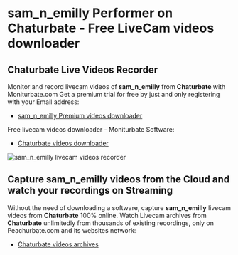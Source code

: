 # sam_n_emilly Performer on Chaturbate - Free LiveCam videos downloader

## Chaturbate Live Videos Recorder

Monitor and record livecam videos of **sam_n_emilly** from **Chaturbate** with Moniturbate.com
Get a premium trial for free by just and only registering with your Email address:
* [sam_n_emilly Premium videos downloader](https://moniturbate.com/request-demo-licence-key.html)

Free livecam videos downloader - Moniturbate Software:
* [Chaturbate videos downloader](https://moniturbate.com/moniturbate-download-software.html)

![sam_n_emilly livecam videos recorder](https://peachurnet.com/templates/moniturbate-software.png)


## Capture sam_n_emilly videos from the Cloud and watch your recordings on Streaming

Without the need of downloading a software, capture **sam_n_emilly** livecam videos from **Chaturbate** 100% online.
Watch Livecam archives from **Chaturbate** unlimitedly from thousands of existing recordings, only on Peachurbate.com and its websites network:
* [Chaturbate videos archives](https://peachurnet.com/)
